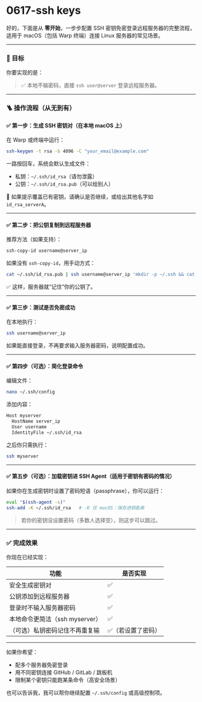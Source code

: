 # 0617-ssh keys

好的，下面是从 **零开始**，一步步配置 SSH 密钥免密登录远程服务器的完整流程，适用于 macOS（包括 Warp 终端）连接 Linux 服务器的常见场景。

***

### 🎯 目标

你要实现的是：

> ✅ 本地不输密码，直接 `ssh user@server` 登录远程服务器。

***

### 🪜 操作流程（从无到有）

#### ✅ 第一步：生成 SSH 密钥对（在本地 macOS 上）

在 Warp 或终端中运行：

```bash
ssh-keygen -t rsa -b 4096 -C "your_email@example.com"
```

一路按回车，系统会默认生成文件：

* 私钥：`~/.ssh/id_rsa`（请勿泄露）
* 公钥：`~/.ssh/id_rsa.pub`（可以给别人）

📌 如果提示覆盖已有密钥，请确认是否继续，或给出其他名字如 `id_rsa_serverA`。

***

#### ✅ 第二步：把公钥复制到远程服务器

推荐方法（如果支持）：

```bash
ssh-copy-id username@server_ip
```

如果没有 `ssh-copy-id`，用手动方式：

```bash
cat ~/.ssh/id_rsa.pub | ssh username@server_ip 'mkdir -p ~/.ssh && cat >> ~/.ssh/authorized_keys && chmod 600 ~/.ssh/authorized_keys'
```

✅ 这样，服务器就“记住”你的公钥了。

***

#### ✅ 第三步：测试是否免密成功

在本地执行：

```bash
ssh username@server_ip
```

如果能直接登录，不再要求输入服务器密码，说明配置成功。

***

#### ✅ 第四步（可选）：简化登录命令

编辑文件：

```bash
nano ~/.ssh/config
```

添加内容：

```bash
Host myserver
  HostName server_ip
  User username
  IdentityFile ~/.ssh/id_rsa
```

之后你只需执行：

```bash
ssh myserver
```

***

#### ✅ 第五步（可选）：加载密钥进 SSH Agent（适用于密钥有密码的情况）

如果你在生成密钥时设置了密码短语（passphrase），你可以运行：

```bash
eval "$(ssh-agent -s)"
ssh-add -K ~/.ssh/id_rsa   # -K 仅 macOS：保存进钥匙串
```

> 若你的密钥没设置密码（多数人选择空），则这步可以跳过。

***

### ✅ 完成效果

你现在已经实现：

| 功能                    | 是否实现      |
| --------------------- | --------- |
| 安全生成密钥对               | ✅         |
| 公钥添加到远程服务器            | ✅         |
| 登录时不输入服务器密码           | ✅         |
| 本地命令更简洁（ssh myserver） | ✅         |
| （可选）私钥密码记住不再重复输       | ✅（若设置了密码） |

***

如果你希望：

* 配多个服务器免密登录
* 用不同密钥连接 GitHub / GitLab / 跳板机
* 限制某个密钥只能跑某条命令（高安全场景）

也可以告诉我，我可以帮你继续配置 `~/.ssh/config` 或高级控制项。
